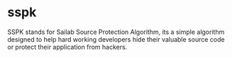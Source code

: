 # sspk
SSPK stands for Sailab Source Protection Algorithm, its a simple algorithm designed to help hard working developers hide their valuable source code or protect their application from hackers.  
